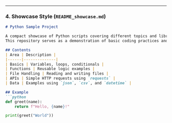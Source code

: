 
---

### **4. Showcase Style (`README_showcase.md`)**

```markdown
# Python Sample Project

A compact showcase of Python scripts covering different topics and libraries.  
This repository serves as a demonstration of basic coding practices and organizational structure.

## Contents
| Area | Description |
|------|--------------|
| Basics | Variables, loops, conditionals |
| Functions | Reusable logic examples |
| File Handling | Reading and writing files |
| APIs | Simple HTTP requests using `requests` |
| Data | Examples using `json`, `csv`, and `datetime` |

## Example
```python
def greet(name):
    return f"Hello, {name}!"

print(greet("World"))
